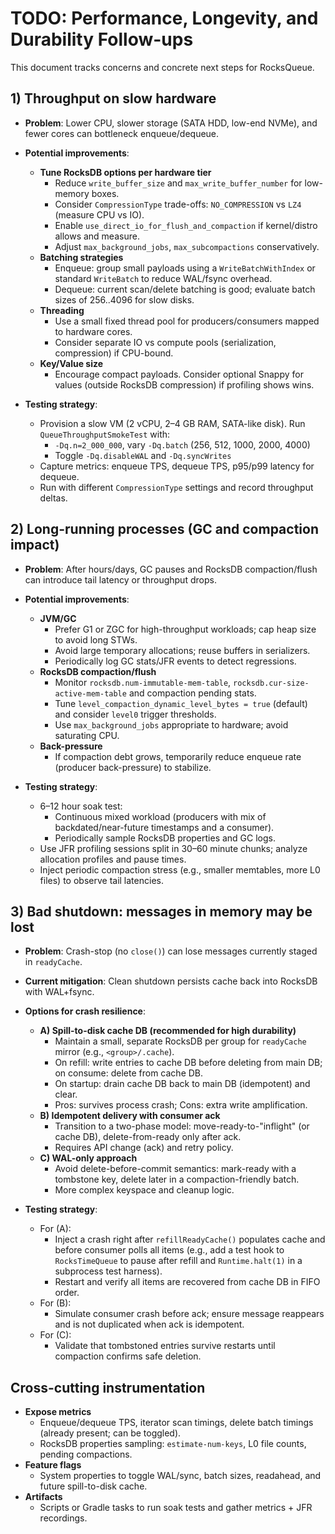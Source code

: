 # TODO: Performance, Longevity, and Durability Follow-ups

This document tracks concerns and concrete next steps for RocksQueue.

## 1) Throughput on slow hardware

- __Problem__: Lower CPU, slower storage (SATA HDD, low-end NVMe), and fewer cores can bottleneck enqueue/dequeue.
- __Potential improvements__:
  - __Tune RocksDB options per hardware tier__
    - Reduce `write_buffer_size` and `max_write_buffer_number` for low-memory boxes.
    - Consider `CompressionType` trade-offs: `NO_COMPRESSION` vs `LZ4` (measure CPU vs IO).
    - Enable `use_direct_io_for_flush_and_compaction` if kernel/distro allows and measure.
    - Adjust `max_background_jobs`, `max_subcompactions` conservatively.
  - __Batching strategies__
    - Enqueue: group small payloads using a `WriteBatchWithIndex` or standard `WriteBatch` to reduce WAL/fsync overhead.
    - Dequeue: current scan/delete batching is good; evaluate batch sizes of 256..4096 for slow disks.
  - __Threading__
    - Use a small fixed thread pool for producers/consumers mapped to hardware cores.
    - Consider separate IO vs compute pools (serialization, compression) if CPU-bound.
  - __Key/Value size__
    - Encourage compact payloads. Consider optional Snappy for values (outside RocksDB compression) if profiling shows wins.

- __Testing strategy__:
  - Provision a slow VM (2 vCPU, 2–4 GB RAM, SATA-like disk). Run `QueueThroughputSmokeTest` with:
    - `-Dq.n=2_000_000`, vary `-Dq.batch` (256, 512, 1000, 2000, 4000)
    - Toggle `-Dq.disableWAL` and `-Dq.syncWrites`
  - Capture metrics: enqueue TPS, dequeue TPS, p95/p99 latency for dequeue.
  - Run with different `CompressionType` settings and record throughput deltas.

## 2) Long-running processes (GC and compaction impact)

- __Problem__: After hours/days, GC pauses and RocksDB compaction/flush can introduce tail latency or throughput drops.
- __Potential improvements__:
  - __JVM/GC__
    - Prefer G1 or ZGC for high-throughput workloads; cap heap size to avoid long STWs.
    - Avoid large temporary allocations; reuse buffers in serializers.
    - Periodically log GC stats/JFR events to detect regressions.
  - __RocksDB compaction/flush__
    - Monitor `rocksdb.num-immutable-mem-table`, `rocksdb.cur-size-active-mem-table` and compaction pending stats.
    - Tune `level_compaction_dynamic_level_bytes = true` (default) and consider `level0` trigger thresholds.
    - Use `max_background_jobs` appropriate to hardware; avoid saturating CPU.
  - __Back-pressure__
    - If compaction debt grows, temporarily reduce enqueue rate (producer back-pressure) to stabilize.

- __Testing strategy__:
  - 6–12 hour soak test:
    - Continuous mixed workload (producers with mix of backdated/near-future timestamps and a consumer).
    - Periodically sample RocksDB properties and GC logs.
  - Use JFR profiling sessions split in 30–60 minute chunks; analyze allocation profiles and pause times.
  - Inject periodic compaction stress (e.g., smaller memtables, more L0 files) to observe tail latencies.

## 3) Bad shutdown: messages in memory may be lost

- __Problem__: Crash-stop (no `close()`) can lose messages currently staged in `readyCache`.
- __Current mitigation__: Clean shutdown persists cache back into RocksDB with WAL+fsync.
- __Options for crash resilience__:
  - __A) Spill-to-disk cache DB (recommended for high durability)__
    - Maintain a small, separate RocksDB per group for `readyCache` mirror (e.g., `<group>/.cache`).
    - On refill: write entries to cache DB before deleting from main DB; on consume: delete from cache DB.
    - On startup: drain cache DB back to main DB (idempotent) and clear.
    - Pros: survives process crash; Cons: extra write amplification.
  - __B) Idempotent delivery with consumer ack__
    - Transition to a two-phase model: move-ready-to-"inflight" (or cache DB), delete-from-ready only after ack.
    - Requires API change (ack) and retry policy.
  - __C) WAL-only approach__
    - Avoid delete-before-commit semantics: mark-ready with a tombstone key, delete later in a compaction-friendly batch.
    - More complex keyspace and cleanup logic.

- __Testing strategy__:
  - For (A):
    - Inject a crash right after `refillReadyCache()` populates cache and before consumer polls all items (e.g., add a test hook to `RocksTimeQueue` to pause after refill and `Runtime.halt(1)` in a subprocess test harness).
    - Restart and verify all items are recovered from cache DB in FIFO order.
  - For (B):
    - Simulate consumer crash before ack; ensure message reappears and is not duplicated when ack is idempotent.
  - For (C):
    - Validate that tombstoned entries survive restarts until compaction confirms safe deletion.

## Cross-cutting instrumentation

- __Expose metrics__
  - Enqueue/dequeue TPS, iterator scan timings, delete batch timings (already present; can be toggled).
  - RocksDB properties sampling: `estimate-num-keys`, L0 file counts, pending compactions.
- __Feature flags__
  - System properties to toggle WAL/sync, batch sizes, readahead, and future spill-to-disk cache.
- __Artifacts__
  - Scripts or Gradle tasks to run soak tests and gather metrics + JFR recordings.
